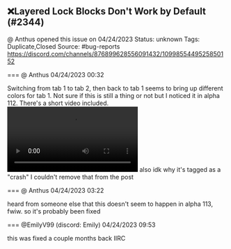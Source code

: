 ## ❌Layered Lock Blocks Don't Work by Default (#2344)
@ Anthus opened this issue on 04/24/2023
Status: unknown
Tags: Duplicate,Closed
Source: #bug-reports https://discord.com/channels/876899628556091432/1099855449525850152


=== @ Anthus 04/24/2023 00:32

Switching from tab 1 to tab 2, then back to tab 1 seems to bring up different colors for tab 1. Not sure if this is still a thing or not but I noticed it in alpha 112. There's a short video included.
![image](https://cdn.discordapp.com/attachments/1099855449525850152/1099855449899151370/2023-04-23_20-28-59.mp4?ex=65e516b5&is=65d2a1b5&hm=7f7b4ae42c22f676f278ef52d127dc79227c833f3b90caeb441f0c3d9d4e447d&)
also idk why it's tagged as a "crash" I couldn't remove that from the post

=== @ Anthus 04/24/2023 03:22

heard from someone else that this doesn't seem to happen in alpha 113, fwiw. so it's probably been fixed

=== @EmilyV99 (discord: Emily) 04/24/2023 09:53

this was fixed a couple months back IIRC
